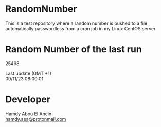 # RandomNumber    
This is a test repository where a random number is pushed to a file automatically passwordless from a cron job in my Linux CentOS server    
# Random Number of the last run   
25498
      
Last update (GMT +1)    
09/11/23 08:00:01
# Developer    
Hamdy Abou El Anein   
hamdy.aea@protonmail.com
